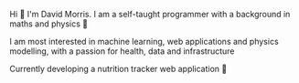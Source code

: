 Hi 👋 I'm David Morris. I am a self-taught programmer with a background in maths and physics 📐

I am most interested in machine learning, web applications and physics modelling, with a passion for health, data and infrastructure

Currently developing a nutrition tracker web application 💚
